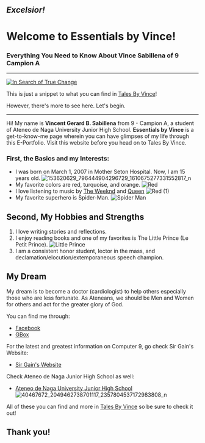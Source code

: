 ## ***Excelsior!***
# Welcome to Essentials by Vince!
### Everything You Need to Know About Vince Sabillena of 9 Campion A
---
[![In Search of True Change](https://img.youtube.com/vi/TzVxh36N_2g/0.jpg)](https://www.youtube.com/watch?v=TzVxh36N_2g)

This is just a snippet to what you can find in [Tales By Vince](https://sites.google.com/gbox.adnu.edu.ph/talesbyvince/welcome)!

However, there's more to see here. Let's begin.
___

Hi! My name is **Vincent Gerard B. Sabillena** from 9 - Campion A, a student of Ateneo de Naga University Junior High School. **Essentials by Vince** is a get-to-know-me page wherein you can have glimpses of my life through this E-Portfolio. Visit this website before you head on to Tales By Vince.

### First, the Basics and my Interests:
- I was born on March 1, 2007 in Mother Seton Hospital. Now, I am 15 years old.
![153620629_796444904296729_1610675277331552817_n](https://user-images.githubusercontent.com/99950121/159438680-dee4305c-9e6d-4fd7-a542-612809136c1f.jpg)
- My favorite colors are red, turquoise, and orange.
![Red](https://user-images.githubusercontent.com/99950121/159440211-61191ffa-76e8-4b0b-83fc-fb04bf5b6818.png)
- I love listening to music by [The Weeknd](https://en.wikipedia.org/wiki/The_Weeknd) and [Queen](https://en.wikipedia.org/wiki/Queen_(band))
![Red (1)](https://user-images.githubusercontent.com/99950121/159440086-3643e077-cf9c-411e-880b-1f92dc0df47b.png)
- My favorite superhero is Spider-Man.
![Spider Man](https://user-images.githubusercontent.com/99950121/159440323-f7c5b696-2b10-43d4-bbe4-f5f66551e88d.jpg)

## Second, My Hobbies and Strengths
1. I love writing stories and reflections.
2. I enjoy reading books and one of my favorites is The Little Prince (Le Petit Prince).
![Little Prince](https://user-images.githubusercontent.com/99950121/159441454-5f67e482-f295-42ea-b408-dfbe882e5433.jpeg)
3. I am a consistent honor student, lector in the mass, and declamation/elocution/extemporaneous speech champion.

## My Dream
My dream is to become a doctor (cardiologist) to help others especially those who are less fortunate. As Ateneans, we should be Men and Women for others and act for the greater glory of God.


You can find me through:
- [Facebook](https://www.facebook.com/vincentgerard.sabillena)
- [GBox](vgsabillena@gbox.adnu.edu.ph)

For the latest and greatest information on Computer 9, go check Sir Gain's Website:
- [Sir Gain's Website](https://641n.github.io/computer-9/)

Check Ateneo de Naga Junior High School as well:
- [Ateneo de Naga University Junior High School](https://www.facebook.com/adnujhs)
![40467672_2049462738701117_2357804537172983808_n](https://user-images.githubusercontent.com/99950121/159443111-4b1ae8bb-d96f-4439-852f-e6251f52025b.jpg)

All of these you can find and more in [Tales By Vince](https://sites.google.com/gbox.adnu.edu.ph/talesbyvince/welcome) so be sure to check it out!

## **Thank you!**

